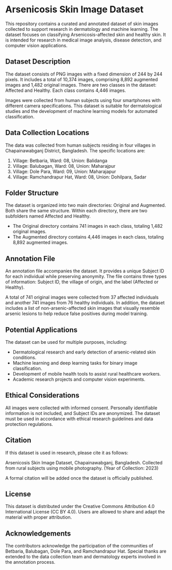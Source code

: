 # Arsenicosis Skin Image Dataset

This repository contains a curated and annotated dataset of skin images collected to support research in dermatology and machine learning. The dataset focuses on classifying Arsenicosis-affected skin and healthy skin. It is intended for research in medical image analysis, disease detection, and computer vision applications.

## Dataset Description

The dataset consists of PNG images with a fixed dimension of 244 by 244 pixels. It includes a total of 10,374 images, comprising 8,892 augmented images and 1,482 original images. There are two classes in the dataset: Affected and Healthy. Each class contains 4,446 images.  

Images were collected from human subjects using four smartphones with different camera specifications. This dataset is suitable for dermatological studies and the development of machine learning models for automated classification.

## Data Collection Locations

The data was collected from human subjects residing in four villages in Chapainawabganj District, Bangladesh. The specific locations are:

1. Village: Betbaria, Ward: 08, Union: Balidanga  
2. Village: Balubagan, Ward: 08, Union: Maharajpur  
3. Village: Dole Para, Ward: 09, Union: Maharajapur  
4. Village: Ramchandrapur Hat, Ward: 08, Union: Dohilpara, Sadar

## Folder Structure

The dataset is organized into two main directories: Original and Augmented. Both share the same structure. Within each directory, there are two subfolders named Affected and Healthy.  

- The Original directory contains 741 images in each class, totaling 1,482 original images.  
- The Augmented directory contains 4,446 images in each class, totaling 8,892 augmented images.

## Annotation File

An annotation file accompanies the dataset. It provides a unique Subject ID for each individual while preserving anonymity. The file contains three types of information: Subject ID, the village of origin, and the label (Affected or Healthy).  

A total of 741 original images were collected from 37 affected individuals and another 741 images from 76 healthy individuals. In addition, the dataset includes a list of non-arsenic-affected skin images that visually resemble arsenic lesions to help reduce false positives during model training.

## Potential Applications

The dataset can be used for multiple purposes, including:

- Dermatological research and early detection of arsenic-related skin conditions.  
- Machine learning and deep learning tasks for binary image classification.  
- Development of mobile health tools to assist rural healthcare workers.  
- Academic research projects and computer vision experiments.

## Ethical Considerations

All images were collected with informed consent. Personally identifiable information is not included, and Subject IDs are anonymized. The dataset must be used in accordance with ethical research guidelines and data protection regulations.

## Citation

If this dataset is used in research, please cite it as follows:

Arsenicosis Skin Image Dataset, Chapainawabganj, Bangladesh. Collected from rural subjects using mobile photography. (Year of Collection: 2023)

A formal citation will be added once the dataset is officially published.

## License

This dataset is distributed under the Creative Commons Attribution 4.0 International License (CC BY 4.0). Users are allowed to share and adapt the material with proper attribution.

## Acknowledgements

The contributors acknowledge the participation of the communities of Betbaria, Balubagan, Dole Para, and Ramchandrapur Hat. Special thanks are extended to the data collection team and dermatology experts involved in the annotation process.

